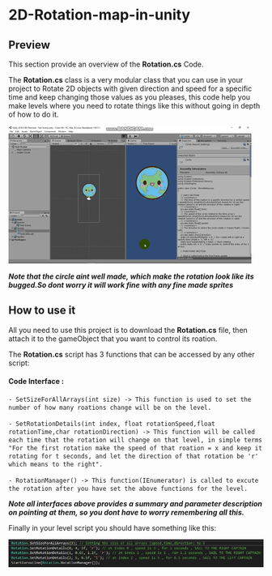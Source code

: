 # 2D-Rotation-map-in-unity

## Preview
  This section provide an overview of the **Rotation.cs** Code.
  
  The **Rotation.cs** class is a very modular class that you can use in your project to Rotate 2D objects with given direction and speed for a specific time and keep changing those values as you pleases, this code help you make levels where you need to rotate things like this without going in depth of how to do it.
  
  ![](https://github.com/AhmadShannak/2D-Rotation-map-in-unity/blob/master/Rotation%20Repo/UnityGif.gif)
  
  ***Note that the circle aint well made, which make the rotation look like its bugged.So dont worry it will work fine with any fine made sprites***
  
## How to use it 
  All you need to use this project is to download the **Rotation.cs** file, then attach it to the gameObject that you want to control its roation.
  
  The **Rotation.cs** script has 3 functions that can be accessed by any other script:
  #### Code Interface :
    - SetSizeForAllArrays(int size) -> This function is used to set the number of how many roations change will be on the level.
    
    - SetRotationDetails(int index, float rotationSpeed,float rotationTime,char rotationDirection) -> This function will be called each time that the rotation will change on that level, in simple terms "For the first rotation make the speed of that roation = x and keep it rotating for t seconds, and let the direction of that rotation be 'r' which means to the right".
    
    - RotationManager() -> This function(IEnumerator) is called to excute the rotation after you have set the above functions for the level.
    
   
  ***Note all interfaces above provides a summary and parameter description on pointing at them, so you dont have to worry remembering all this.***
    
    
  Finally in your level script you should have something like this:
  
  ![howToUseIt](https://github.com/AhmadShannak/2D-Rotation-map-in-unity/blob/master/Rotation%20Repo/HowToUse.png)
